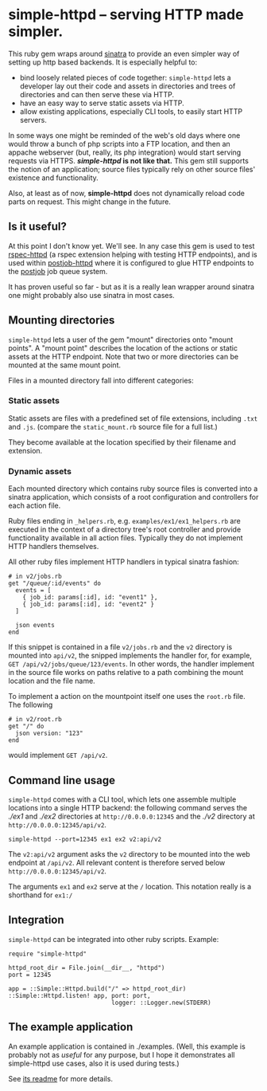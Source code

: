 # simple-httpd – serving HTTP made simpler.

This ruby gem wraps around [sinatra](/) to provide an even simpler way of setting up http based backends. It is especially helpful to:

- bind loosely related pieces of code together: `simple-httpd` lets a developer lay out their code and assets in directories and trees of directories and can then serve these via HTTP.  
- have an easy way to serve static assets via HTTP.
- allow existing applications, especially CLI tools, to easily start HTTP servers.

In some ways one might be reminded of the web's old days where one would throw a bunch of php scripts into a FTP location, and then an appache webserver (but, really, its php integration) would start serving requests via HTTPS. ***simple-httpd* is not like that.** This gem still supports the notion of an application; source files typically rely on other source files' existence and functionality.

Also, at least as of now, **simple-httpd** does not dynamically reload code parts on request. This might change in the future.

## Is it useful?

At this point I don't know yet. We'll see. In any case this gem is used to test [rspec-httpd](github.com/radiospiel/rspec-httpd) (a rspec extension helping with testing HTTP endpoints), and is used within [postjob-httpd](github.com/radiospiel/postjob-httpd) where it is configured to glue HTTP endpoints to the [postjob](github.com/radiospiel/postjob) job queue system.

It has proven useful so far - but as it is a really lean wrapper around sinatra one might probably also use sinatra in most cases.

## Mounting directories

`simple-httpd` lets a user of the gem "mount" directories onto "mount points". A "mount point" describes the location of the actions or static assets at the HTTP endpoint. Note that two or more directories can be mounted at the same mount point.

Files in a mounted directory fall into different categories:

### Static assets

Static assets are files with a predefined set of file extensions, including `.txt` and `.js`. (compare the `static_mount.rb` source file for a full list.)

They become available at the location specified by their filename and extension.

### Dynamic assets

Each mounted directory which contains ruby source files is converted into a sinatra application, which consists of a root configuration and controllers for each action file.

Ruby files ending in `_helpers.rb`, e.g. `examples/ex1/ex1_helpers.rb` are executed in the context of a directory tree's root controller and provide functionality available in all action files. Typically they do not implement HTTP handlers themselves.

All other ruby files implement HTTP handlers in typical sinatra fashion:

    # in v2/jobs.rb
    get "/queue/:id/events" do
      events = [
        { job_id: params[:id], id: "event1" },
        { job_id: params[:id], id: "event2" }
      ]
    
      json events
    end

If this snippet is contained in a file `v2/jobs.rb` and the `v2` directory is mounted into `api/v2`, the snipped implements the handler for, for example, `GET /api/v2/jobs/queue/123/events`. In other words, the handler implement in the source file works on paths relative to a path combining the mount location and the file name.

To implement a action on the mountpoint itself one uses the `root.rb` file. The following

    # in v2/root.rb
    get "/" do
      json version: "123"
    end

would implement `GET /api/v2`.

## Command line usage

`simple-httpd` comes with a CLI tool, which lets one assemble multiple locations into a single HTTP backend: the following command serves the *./ex1* and *./ex2* directories at `http://0.0.0.0:12345` and the *./v2* directory at `http://0.0.0.0:12345/api/v2`.

    simple-httpd --port=12345 ex1 ex2 v2:api/v2

The `v2:api/v2` argument asks the `v2` directory to be mounted into the web endpoint at `/api/v2`. All relevant content is therefore served below `http://0.0.0.0:12345/api/v2`.

The arguments `ex1` and `ex2` serve at the `/` location. This notation really is a shorthand for `ex1:/` 

## Integration

`simple-httpd` can be integrated into other ruby scripts. Example:

    require "simple-httpd"

    httpd_root_dir = File.join(__dir__, "httpd")
    port = 12345

    app = ::Simple::Httpd.build("/" => httpd_root_dir)
    ::Simple::Httpd.listen! app, port: port,
                                 logger: ::Logger.new(STDERR)


## The example application

An example application is contained in ./examples. (Well, this example is probably not as *useful* for any purpose, but I hope it demonstrates all simple-httpd use cases, also it is used during tests.)

See [its readme](examples/README.md) for more details.
